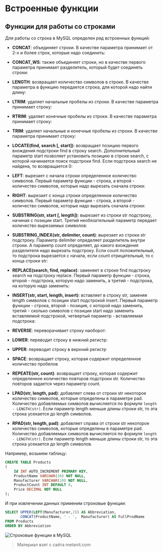 # Встроенные функции

## Функции для работы со строками

Для работы со строка в MySQL определен ряд встроенных функций:

- **CONCAT**: объединяет строки. В качестве параметра принимает от 2-х и более строк, которые надо соединить:

- **CONCAT_WS**: также объединяет строки, но в качестве первого параметра принимает разделитель, который будет соединять строки:

- **LENGTH**: возвращает количество символов в строке. В качестве параметра в функцию передается строка, для которой надо найти длину:

- **LTRIM**: удаляет начальные пробелы из строки. В качестве параметра принимает строку:

- **RTRIM**: удаляет конечные пробелы из строки. В качестве параметра принимает строку:

- **TRIM**: удаляет начальные и конечные пробелы из строки. В качестве параметра принимает строку:

- **LOCATE(find, search [, start])**: возвращает позицию первого вхождения подстроки find в строку search. Дополнительный параметр start 
позволяет установить позицию в строке search, с которой начинается поиск подстроки find. Если подстрока search не найдена, то возвращается 0:

- **LEFT**: вырезает с начала строки определенное количество символов. Первый параметр функции - строка, а второй - количество символов, которые надо вырезать сначала строки:

- **RIGHT**: вырезает с конца строки определенное количество символов. Первый параметр функции - строка, а второй - количество символов, которые надо вырезать сначала строки:

- **SUBSTRING(str, start [, length])**: вырезает из строки str подстроку, начиная с позиции start. 
Третий необязательный параметр передает количество вырезаемых символов:

- **SUBSTRING_INDEX(str, delimiter, count)**: вырезает из строки str подстроку. Параметр delimiter определяет разделитель внутри строки. 
А параметр count определяет, до какого вхождения разделителя надо вырезать подстроку. Если count положительный, то подстрока вырезается с начала, если 
count отрицательный, то с конца строки str:

- **REPLACE(search, find, replace)**: заменяет в строке find подстроку search на подстроку replace. 
Первый параметр функции - строка, второй - подстрока, которую надо заменить, а третий - подстрока, на которую надо заменить:

- **INSERT(str, start, length, insert)**: вставляет в строку str, заменяя length символов с позиции start подстрокой insert. 
Первый параметр функции - строка, второй - позиция, с которой надо заменить, третий - сколько символов с позиции start надо заменить вставляемой подстрокой, 
четвертый параметр - вставляемая подстрока:

- **REVERSE**: переворачивает строку наоборот:

- **LOWER**: переводит строку в нижний регистр:

- **UPPER**: переводит строку в верхний регистр

- **SPACE**: возвращает строку, которая содержит определенное количество пробелов

- **REPEATE(str, count)**: возвращает строку, которая содержит определенное количество повторов подстроки str. Количество повторов задается 
через параметр count.

- **LPAD(str, length, pad)**: добавляет слева от строки str некоторое количество символов, которые определены в параметре pad. 
Количество добавляемых символов вычисляется по формуле `length - LENGTH(str)`. Если параметр length меньше длины строки str, то эта строка усекается до length 
символов.

- **RPAD(str, length, pad)**: добавляет справа от строки str некоторое количество символов, которые определены в параметре pad. 
Количество добавляемых символов вычисляется по формуле `length - LENGTH(str)`. Если параметр length меньше длины строки str, то эта строка усекается до length 
символов.

Например, возьмем таблицу:

```sql
CREATE TABLE Products
(
    Id INT AUTO_INCREMENT PRIMARY KEY,
    ProductName VARCHAR(30) NOT NULL,
    Manufacturer VARCHAR(20) NOT NULL,
    ProductCount INT DEFAULT 0,
    Price DECIMAL NOT NULL
);
```

И при извлечении данных применим строковые функции:

```sql
SELECT UPPER(LEFT(Manufacturer,2)) AS Abbreviation,
       CONCAT(ProductName, ' - ',  Manufacturer) AS FullProdName
FROM Products
ORDER BY Abbreviation
```

![Строковые функции в MySQL](https://metanit.com/sql/mysql/pics/8.1.png)


> Материал взят с сайта metanit.com